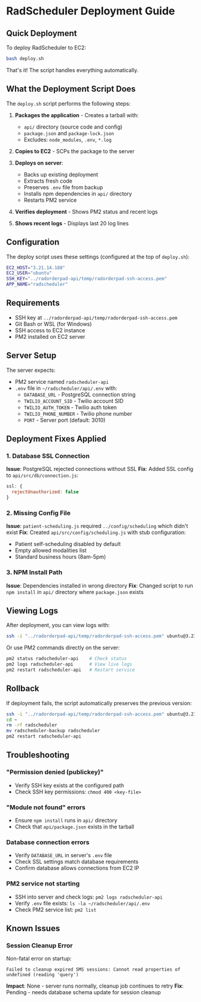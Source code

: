 # RadScheduler Deployment Guide

## Quick Deployment

To deploy RadScheduler to EC2:

```bash
bash deploy.sh
```

That's it! The script handles everything automatically.

## What the Deployment Script Does

The `deploy.sh` script performs the following steps:

1. **Packages the application** - Creates a tarball with:
   - `api/` directory (source code and config)
   - `package.json` and `package-lock.json`
   - Excludes: `node_modules`, `.env`, `*.log`

2. **Copies to EC2** - SCPs the package to the server

3. **Deploys on server**:
   - Backs up existing deployment
   - Extracts fresh code
   - Preserves `.env` file from backup
   - Installs npm dependencies in `api/` directory
   - Restarts PM2 service

4. **Verifies deployment** - Shows PM2 status and recent logs

5. **Shows recent logs** - Displays last 20 log lines

## Configuration

The deploy script uses these settings (configured at the top of `deploy.sh`):

```bash
EC2_HOST="3.21.14.188"
EC2_USER="ubuntu"
SSH_KEY="../radorderpad-api/temp/radorderpad-ssh-access.pem"
APP_NAME="radscheduler"
```

## Requirements

- SSH key at `../radorderpad-api/temp/radorderpad-ssh-access.pem`
- Git Bash or WSL (for Windows)
- SSH access to EC2 instance
- PM2 installed on EC2 server

## Server Setup

The server expects:
- PM2 service named `radscheduler-api`
- `.env` file in `~/radscheduler/api/.env` with:
  - `DATABASE_URL` - PostgreSQL connection string
  - `TWILIO_ACCOUNT_SID` - Twilio account SID
  - `TWILIO_AUTH_TOKEN` - Twilio auth token
  - `TWILIO_PHONE_NUMBER` - Twilio phone number
  - `PORT` - Server port (default: 3010)

## Deployment Fixes Applied

### 1. Database SSL Connection
**Issue**: PostgreSQL rejected connections without SSL
**Fix**: Added SSL config to `api/src/db/connection.js`:
```javascript
ssl: {
  rejectUnauthorized: false
}
```

### 2. Missing Config File
**Issue**: `patient-scheduling.js` required `../config/scheduling` which didn't exist
**Fix**: Created `api/src/config/scheduling.js` with stub configuration:
- Patient self-scheduling disabled by default
- Empty allowed modalities list
- Standard business hours (8am-5pm)

### 3. NPM Install Path
**Issue**: Dependencies installed in wrong directory
**Fix**: Changed script to run `npm install` in `api/` directory where `package.json` exists

## Viewing Logs

After deployment, you can view logs with:

```bash
ssh -i "../radorderpad-api/temp/radorderpad-ssh-access.pem" ubuntu@3.21.14.188 "pm2 logs radscheduler-api"
```

Or use PM2 commands directly on the server:
```bash
pm2 status radscheduler-api    # Check status
pm2 logs radscheduler-api      # View live logs
pm2 restart radscheduler-api   # Restart service
```

## Rollback

If deployment fails, the script automatically preserves the previous version:

```bash
ssh -i "../radorderpad-api/temp/radorderpad-ssh-access.pem" ubuntu@3.21.14.188
cd ~
rm -rf radscheduler
mv radscheduler-backup radscheduler
pm2 restart radscheduler-api
```

## Troubleshooting

### "Permission denied (publickey)"
- Verify SSH key exists at the configured path
- Check SSH key permissions: `chmod 400 <key-file>`

### "Module not found" errors
- Ensure `npm install` runs in `api/` directory
- Check that `api/package.json` exists in the tarball

### Database connection errors
- Verify `DATABASE_URL` in server's `.env` file
- Check SSL settings match database requirements
- Confirm database allows connections from EC2 IP

### PM2 service not starting
- SSH into server and check logs: `pm2 logs radscheduler-api`
- Verify `.env` file exists: `ls -la ~/radscheduler/api/.env`
- Check PM2 service list: `pm2 list`

## Known Issues

### Session Cleanup Error
Non-fatal error on startup:
```
Failed to cleanup expired SMS sessions: Cannot read properties of undefined (reading 'query')
```

**Impact**: None - server runs normally, cleanup job continues to retry
**Fix**: Pending - needs database schema update for session cleanup

